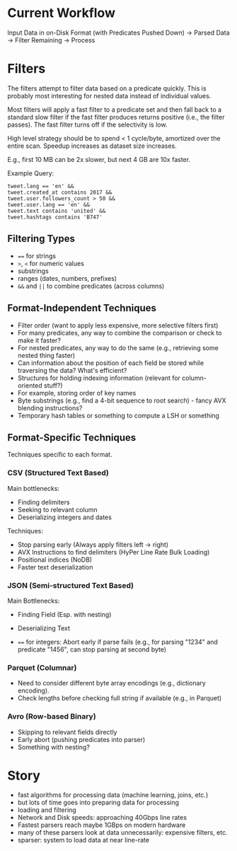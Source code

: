 # Current Workflow

Input Data in on-Disk Format (with Predicates Pushed Down) -> Parsed Data -> Filter Remaining -> Process

# Filters

The filters attempt to filter data based on a predicate quickly. This is
probably most interesting for nested data instead of individual values.

Most filters will apply a fast filter to a predicate set and then fall back to
a standard slow filter if the fast filter produces returns positive (i.e., the filter
passes). The fast filter turns off if the selectivity is low.

High level strategy should be to spend < 1 cycle/byte, amortized over the entire scan. 
Speedup increases as dataset size increases.

E.g., first 10 MB can be 2x slower, but next 4 GB are 10x faster.

Example Query:

```
tweet.lang == 'en' &&
tweet.created_at contains 2017 &&
tweet.user.followers_count > 50 &&
tweet.user.lang == 'en' &&
tweet.text contains 'united' &&
tweet.hashtags contains 'B747'
```

## Filtering Types

* `==` for strings
* `>`, `<` for numeric values
* substrings
* ranges (dates, numbers, prefixes)
* `&&` and `||` to combine predicates (across columns)

## Format-Independent Techniques

* Filter order (want to apply less expensive, more selective filters first)
* For many predicates, any way to combine the comparison or check to make it faster?
* For nested predicates, any way to do the same (e.g., retrieving some nested thing faster)
* Can information about the position of each field be stored while traversing the data? What's efficient?
* Structures for holding indexing information (relevant for column-oriented stuff?)
* For example, storing order of key names
* Byte substrings (e.g., find a 4-bit sequence to root search) - fancy AVX blending instructions?
* Temporary hash tables or something to compute a LSH or something

## Format-Specific Techniques

Techniques specific to each format.

### CSV (Structured Text Based)

Main bottlenecks:
* Finding delimiters
* Seeking to relevant column
* Deserializing integers and dates

Techniques:

* Stop parsing early (Always apply filters left -> right)
* AVX Instructions to find delimiters (HyPer Line Rate Bulk Loading)
* Positional indices (NoDB)
* Faster text deserialization

### JSON (Semi-structured Text Based)

Main Bottlenecks:
* Finding Field (Esp. with nesting)
* Deserializing Text

* `==` for integers: Abort early if parse fails (e.g., for parsing "1234" and predicate "1456", can stop parsing at second byte)

### Parquet (Columnar)

* Need to consider different byte array encodings (e.g., dictionary encoding).
* Check lengths before checking full string if available (e.g., in Parquet)

### Avro (Row-based Binary)

* Skipping to relevant fields directly
* Early abort (pushing predicates into parser)
* Something with nesting?

# Story

* fast algorithms for processing data (machine learning, joins, etc.)
* but lots of time goes into preparing data for processing
* loading and filtering
* Network and Disk speeds: approaching 40Gbps line rates
* Fastest parsers reach maybe 1GBps on modern hardware
* many of these parsers look at data unnecessarily: expensive filters, etc.
* sparser: system to load data at near line-rate
